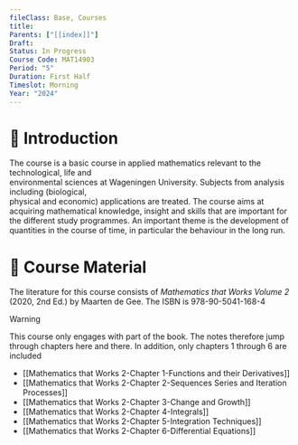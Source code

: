 ```yaml
---
fileClass: Base, Courses
title: 
Parents: ["[[index]]"]
Draft: 
Status: In Progress
Course Code: MAT14903
Period: "5"
Duration: First Half
Timeslot: Morning
Year: "2024"
---
```


# 🔎 Introduction
The course is a basic course in applied mathematics relevant to the technological, life and  
environmental sciences at Wageningen University. Subjects from analysis including (biological,  
physical and economic) applications are treated. The course aims at acquiring mathematical knowledge, insight and skills that are important for the different study programmes. An important theme is the development of quantities in the course of time, in particular the behaviour in the long run.

# 📖 Course Material
The literature for this course consists of *Mathematics that Works Volume 2* (2020, 2nd Ed.) by Maarten de Gee. The ISBN is 978-90-5041-168-4

>[!Warning]
>This course only engages with part of the book. The notes therefore jump through chapters here and there. In addition, only chapters 1 through 6 are included

- [[Mathematics that Works 2-Chapter 1-Functions and their Derivatives]]
- [[Mathematics that Works 2-Chapter 2-Sequences Series and Iteration Processes]]
- [[Mathematics that Works 2-Chapter 3-Change and Growth]]
- [[Mathematics that Works 2-Chapter 4-Integrals]]
- [[Mathematics that Works 2-Chapter 5-Integration Techniques]]
- [[Mathematics that Works 2-Chapter 6-Differential Equations]]
